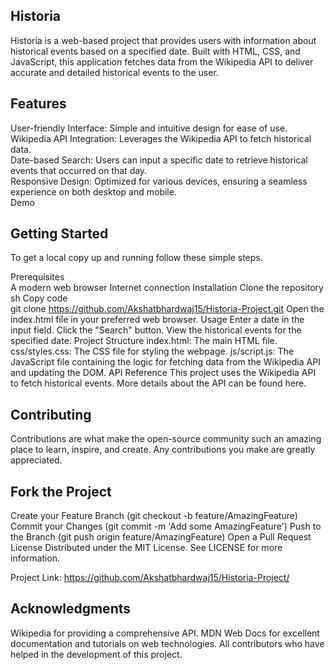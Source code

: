 ## Historia      
                        
Historia is a web-based project that provides users with information about historical events based on a specified date. Built with HTML, CSS, and JavaScript, this application fetches data from the Wikipedia API to deliver accurate and detailed historical events to the user.
                                                
## Features                                                                                                       
User-friendly Interface: Simple and intuitive design for ease of use.                                                                                    
Wikipedia API Integration: Leverages the Wikipedia API to fetch historical data.                          
Date-based Search: Users can input a specific date to retrieve historical events that occurred on that day.                                              
Responsive Design: Optimized for various devices, ensuring a seamless experience on both desktop and mobile.                                           
Demo                                                                                                
                  
## Getting Started                                                                                                                           
To get a local copy up and running follow these simple steps.                                                         
            
Prerequisites                                                                             
A modern web browser
Internet connection
Installation
Clone the repository                                                 
sh
Copy code                         
git clone https://github.com/Akshatbhardwaj15/Historia-Project.git
Open the index.html file in your preferred web browser.
Usage
Enter a date in the input field.
Click the "Search" button.
View the historical events for the specified date.
Project Structure
index.html: The main HTML file.
css/styles.css: The CSS file for styling the webpage.
js/script.js: The JavaScript file containing the logic for fetching data from the Wikipedia API and updating the DOM.
API Reference
This project uses the Wikipedia API to fetch historical events. More details about the API can be found here.

## Contributing
Contributions are what make the open-source community such an amazing place to learn, inspire, and create. Any contributions you make are greatly appreciated.

## Fork the Project
Create your Feature Branch (git checkout -b feature/AmazingFeature)
Commit your Changes (git commit -m 'Add some AmazingFeature')
Push to the Branch (git push origin feature/AmazingFeature)
Open a Pull Request
License
Distributed under the MIT License. See LICENSE for more information.

Project Link: https://github.com/Akshatbhardwaj15/Historia-Project/

## Acknowledgments
Wikipedia for providing a comprehensive API.
MDN Web Docs for excellent documentation and tutorials on web technologies.
All contributors who have helped in the development of this project.
